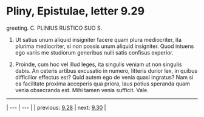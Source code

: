 # Pliny, Epistulae, letter 9.29

greeting. C. PLINIUS RUSTICO SUO S.



1. Ut satius unum aliquid insigniter facere quam plura mediocriter, ita plurima mediocriter, si non possis unum aliquid insigniter. Quod intuens ego variis me studiorum generibus nulli satis confisus experior.



2. Proinde, cum hoc vel illud leges, ita singulis veniam ut non singulis dabis. An ceteris artibus excusatio in numero, litteris durior lex, in quibus difficilior effectus est? Quid autem ego de venia quasi ingratus? Nam si ea facilitate proxima acceperis qua priora, laus potius speranda quam venia obsecranda est. Mihi tamen venia sufficit. Vale.



---

| --- | --- |
| previous: [9.28](../9.28/) | next: [9.30](../9.30/) |